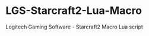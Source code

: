 LGS-Starcraft2-Lua-Macro
========================

Logitech Gaming Software - Starcraft2 Macro Lua script